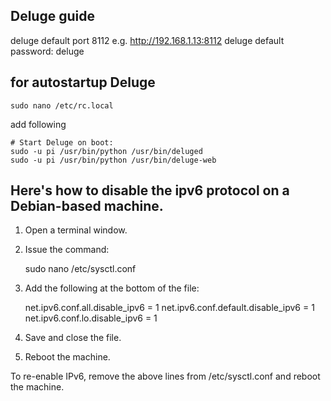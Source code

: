 ## Deluge guide

deluge default port 8112 e.g. http://192.168.1.13:8112
deluge default password: deluge

## for autostartup Deluge
    sudo nano /etc/rc.local

add following

    # Start Deluge on boot:
    sudo -u pi /usr/bin/python /usr/bin/deluged
    sudo -u pi /usr/bin/python /usr/bin/deluge-web


## Here's how to disable the ipv6 protocol on a Debian-based machine.

1. Open a terminal window.

2. Issue the command:

    sudo nano /etc/sysctl.conf

3. Add the following at the bottom of the file:

    net.ipv6.conf.all.disable_ipv6 = 1
    net.ipv6.conf.default.disable_ipv6 = 1
    net.ipv6.conf.lo.disable_ipv6 = 1
    
4. Save and close the file.

5. Reboot the machine.

To re-enable IPv6, remove the above lines from /etc/sysctl.conf and reboot the machine.
